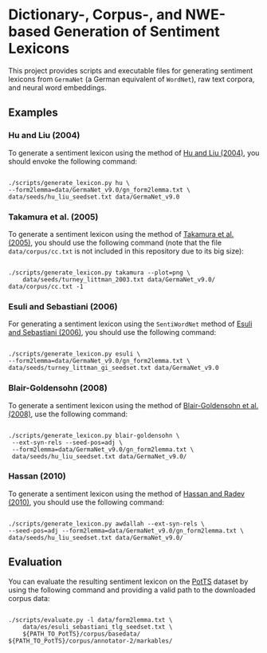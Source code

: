 # Dictionary-, Corpus-, and NWE-based Generation of Sentiment Lexicons

This project provides scripts and executable files for generating
sentiment lexicons from `GermaNet` (a German equivalent of `WordNet`),
raw text corpora, and neural word embeddings.

## Examples

### Hu and Liu (2004)

To generate a sentiment lexicon using the method of
[Hu and Liu (2004)](https://www.cs.uic.edu/~liub/publications/kdd04-revSummary.pdf),
you should envoke the following command:

```shell

./scripts/generate_lexicon.py hu \
--form2lemma=data/GermaNet_v9.0/gn_form2lemma.txt \
data/seeds/hu_liu_seedset.txt data/GermaNet_v9.0

```

### Takamura et al. (2005)

To generate a sentiment lexicon using the method of [Takamura et
al. (2005)](http://delivery.acm.org/10.1145/1220000/1219857/p133-takamura.pdf?ip=77.179.90.234&id=1219857&acc=OPEN&key=4D4702B0C3E38B35%2E4D4702B0C3E38B35%2E4D4702B0C3E38B35%2E6D218144511F3437&CFID=830128042&CFTOKEN=27668650&__acm__=1472910085_b90c7157c9757c8c7e7ccacc73a39bb5),
you should use the following command (note that the file
`data/corpus/cc.txt` is not included in this repository due to its big
size):

```shell

./scripts/generate_lexicon.py takamura --plot=png \
    data/seeds/turney_littman_2003.txt data/GermaNet_v9.0/ data/corpus/cc.txt -1

```

### Esuli and Sebastiani (2006)

For generating a sentiment lexicon using the `SentiWordNet` method of
[Esuli and Sebastiani (2006)](http://ontotext.fbk.eu/Publications/sentiWN-TR.pdf),
you should use the following command:

```shell

./scripts/generate_lexicon.py esuli \
--form2lemma=data/GermaNet_v9.0/gn_form2lemma.txt \
data/seeds/turney_littman_gi_seedset.txt data/GermaNet_v9.0

```

### Blair-Goldensohn (2008)

To generate a sentiment lexicon using the method of
[Blair-Goldensohn et al. (2008)](http://www.australianscience.com.au/research/google/34368.pdf),
use the following command:

```shell

./scripts/generate_lexicon.py blair-goldensohn \
 --ext-syn-rels --seed-pos=adj \
 --form2lemma=data/GermaNet_v9.0/gn_form2lemma.txt \
 data/seeds/hu_liu_seedset.txt data/GermaNet_v9.0/

```

### Hassan (2010)

To generate a sentiment lexicon using the method of
[Hassan and Radev (2010)](https://www.aclweb.org/anthology/P/P10/P10-1041.pdf),
you should use the following command:

```shell

./scripts/generate_lexicon.py awdallah --ext-syn-rels \
--seed-pos=adj --form2lemma=data/GermaNet_v9.0/gn_form2lemma.txt \
data/seeds/hu_liu_seedset.txt data/GermaNet_v9.0/

```

Evaluation
----------

You can evaluate the resulting sentiment lexicon on the
[PotTS](https://github.com/WladimirSidorenko/PotTS) dataset by using
the following command and providing a valid path to the downloaded
corpus data:

```shell

./scripts/evaluate.py -l data/form2lemma.txt \
	data/es/esuli_sebastiani_tlg_seedset.txt \
	${PATH_TO_PotTS}/corpus/basedata/ ${PATH_TO_PotTS}/corpus/annotator-2/markables/

```
